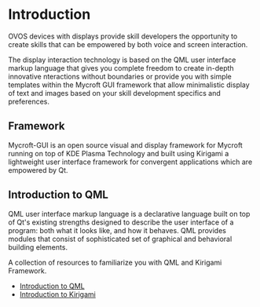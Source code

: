 # Introduction

OVOS devices with displays provide skill developers the opportunity to create skills that can be empowered by both voice and screen interaction. 

The display interaction technology is based on the QML user interface markup language that gives you complete freedom to create in-depth innovative nteractions without boundaries or provide you with simple templates within the Mycroft GUI framework that allow minimalistic display of text and images based on your skill development specifics and preferences.

## Framework

Mycroft-GUI is an open source visual and display framework for Mycroft running on top of KDE Plasma Technology and built using Kirigami a lightweight user interface framework for convergent applications which are empowered by Qt.

## Introduction to QML

QML user interface markup language is a declarative language built on top of Qt's existing strengths designed to describe the user interface of a program: both what it looks like, and how it behaves. QML provides modules that consist of sophisticated set of graphical and behavioral building elements.

A collection of resources to familiarize you with QML and Kirigami Framework.

* [Introduction to QML ](http://doc.qt.io/qt-5/qml-tutorial.html)
* [Introduction to Kirigami](https://www.kde.org/products/kirigami/)
